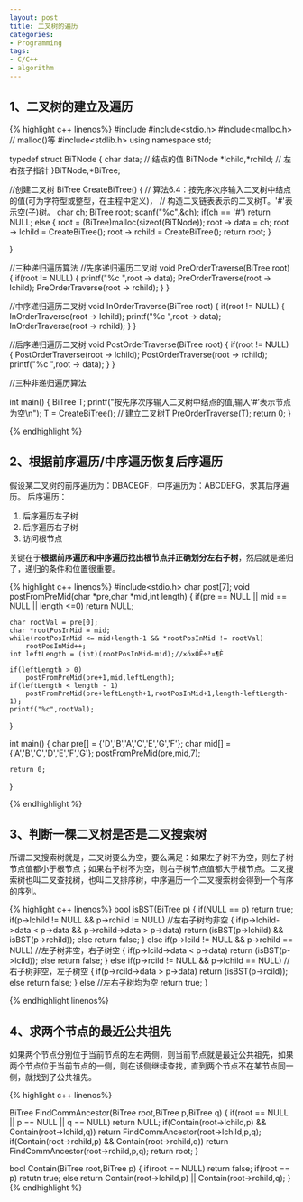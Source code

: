 ```yaml
---
layout: post
title: 二叉树的遍历
categories:
- Programming
tags:
- C/C++
- algorithm
---
```


## 1、二叉树的建立及遍历

{% highlight c++ linenos%}
#include<iostream>
#include<stdio.h>
#include<malloc.h> // malloc()等
#include<stdlib.h>
using namespace std;

typedef struct BiTNode
 {
    char data; // 结点的值
    BiTNode *lchild,*rchild; // 左右孩子指针
 }BiTNode,*BiTree;

//创建二叉树
BiTree CreateBiTree()
 { // 算法6.4：按先序次序输入二叉树中结点的值(可为字符型或整型，在主程中定义)，
   // 构造二叉链表表示的二叉树T。'#'表示空(子)树。
   char ch;
   BiTree root;
   scanf("%c",&ch);
   if(ch == '#')
    return NULL;
   else
   {
       root = (BiTree)malloc(sizeof(BiTNode));
       root -> data = ch;
       root -> lchild = CreateBiTree();
       root -> rchild = CreateBiTree();
       return root;
   }

 }

//三种递归遍历算法
//先序递归遍历二叉树
void PreOrderTraverse(BiTree root)
{
    if(root != NULL)
    {
        printf("%c ",root -> data);
        PreOrderTraverse(root -> lchild);
        PreOrderTraverse(root -> rchild);
    }
}

//中序递归遍历二叉树
void InOrderTraverse(BiTree root)
{
    if(root != NULL)
    {
        InOrderTraverse(root -> lchild);
        printf("%c ",root -> data);
        InOrderTraverse(root -> rchild);
    }
}

//后序递归遍历二叉树
void PostOrderTraverse(BiTree root)
{
    if(root != NULL)
    {
        PostOrderTraverse(root -> lchild);
        PostOrderTraverse(root -> rchild);
        printf("%c ",root -> data);
    }
}

//三种非递归遍历算法


 int main()
 {
   BiTree T;
   printf("按先序次序输入二叉树中结点的值,输入‘#’表示节点为空\n");
   T = CreateBiTree(); // 建立二叉树T
   PreOrderTraverse(T);
   return 0;
 }

{% endhighlight %}

## 2、根据前序遍历/中序遍历恢复后序遍历
假设某二叉树的前序遍历为：DBACEGF，中序遍历为：ABCDEFG，求其后序遍历。
后序遍历：

1. 后序遍历左子树
2. 后序遍历右子树
3. 访问根节点

关键在于**根据前序遍历和中序遍历找出根节点并正确划分左右子树**，然后就是递归了，递归的条件和位置很重要。

{% highlight c++ linenos%}
#include<stdio.h>
char post[7];
void postFromPreMid(char *pre,char *mid,int length)
{
    if(pre == NULL || mid == NULL || length <=0)
        return NULL;

    char rootVal = pre[0];
    char *rootPosInMid = mid;
    while(rootPosInMid <= mid+length-1 && *rootPosInMid != rootVal)
        rootPosInMid++;
    int leftLength = (int)(rootPosInMid-mid);//×ó×ÓÊ÷³¤¶È

    if(leftLength > 0)
        postFromPreMid(pre+1,mid,leftLength);
    if(leftLength < length - 1)
        postFromPreMid(pre+leftLength+1,rootPosInMid+1,length-leftLength-1);
    printf("%c",rootVal);
}

int main()
{
    char pre[] = {'D','B','A','C','E','G','F'};
    char mid[] = {'A','B','C','D','E','F','G'};
    postFromPreMid(pre,mid,7);

    return 0;
}

{% endhighlight %}

## 3、判断一棵二叉树是否是二叉搜索树
所谓二叉搜索树就是，二叉树要么为空，要么满足：如果左子树不为空，则左子树节点值都小于根节点；如果右子树不为空，则右子树节点值都大于根节点。二叉搜索树也叫二叉查找树，也叫二叉排序树，中序遍历一个二叉搜索树会得到一个有序的序列。

{% highlight c++ linenos%}
bool isBST(BiTree p)
{
	if(NULL == p)
		return true;
	if(p->lchild != NULL && p->rchild != NULL)		//左右子树均非空 
	{
		if(p->lchild->data < p->data && p->rchild->data > p->data)
			return (isBST(p->lchild) && isBST(p->rchild));
		else
			return false;
	}
	else if(p->lcild != NULL && p->rchild == NULL)		//左子树非空，右子树空 
	{
		if(p->lcild->data < p->data)
			return (isBST(p->lcild));
		else
	 		return false;
	}
	else if(p->rcild != NULL && p->lchild == NULL)		//右子树非空，左子树空 
	{
		if(p->rcild->data > p->data)
			return (isBST(p->rcild));
		else
	 		return false;
	}
	else		//左右子树均为空 
		return true;
}

{% endhighlight linenos%}

## 4、求两个节点的最近公共祖先
如果两个节点分别位于当前节点的左右两侧，则当前节点就是最近公共祖先，如果两个节点位于当前节点的一侧，则在该侧继续查找，直到两个节点不在某节点同一侧，就找到了公共祖先。

{% highlight c++ linenos%}

BiTree FindCommAncestor(BiTree root,BiTree p,BiTree q)
{
	if(root == NULL || p == NULL || q == NULL)
		return NULL;
	if(Contain(root->lchild,p) && Contain(root->lchild,q))
		return FindCommAncestor(root->lchild,p,q);
	if(Contain(root->rchild,p) && Contain(root->rchild,q))
		return FindCommAncestor(root->rchild,p,q);
	return root;
}

bool Contain(BiTree root,BiTree p)
{
	if(root == NULL)
		return false;
	if(root == p)
 		retutn true;
	else
		return Contain(root->lchild,p) || Contain(root->rchild,q);
}
{% endhighlight %}











